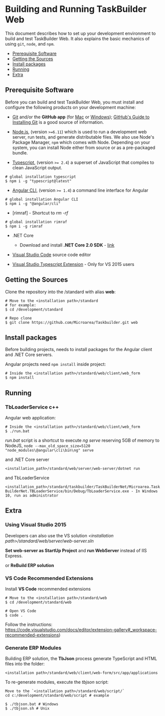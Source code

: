 # Building and Running TaskBuilder Web

This document describes how to set up your development environment to build and test TaskBuilder Web.
It also explains the basic mechanics of using `git`, `node`, and `npm`.

* [Prerequisite Software](#prerequisite-software)
* [Getting the Sources](#getting-the-sources)
* [Install packages](#install-packages)
* [Running](#running)
* [Extra](#extra)
	
## Prerequisite Software
Before you can build and test TaskBuilder Web, you must install and configure the
following products on your development machine:

* [Git](http://git-scm.com) and/or the **GitHub app** (for [Mac](http://mac.github.com) or
  [Windows](http://windows.github.com)); [GitHub's Guide to Installing
  Git](https://help.github.com/articles/set-up-git) is a good source of information.

* [Node.js](http://nodejs.org), (version `>=6.11`) which is used to run a development web server,
  run tests, and generate distributable files. We also use Node's Package Manager, `npm`
  which comes with Node. Depending on your system, you can install Node either from
  source or as a pre-packaged bundle.

* [Typescript](https://www.typescriptlang.org), (version `>= 2.4`) a superset of JavaScript that compiles to clean JavaScript output.

```shell
# global installation typescript
$ npm i -g "typescript@latest"
```

* [Angular CLI](https://cli.angular.io/), (version `>= 1.4`) a command line interface for Angular
```shell
# global installation Angular CLI
$ npm i -g "@angular/cli"
```

* [rimraf] - Shortcut to *rm -rf*
```shell
# global installation rimraf
$ npm i -g rimraf
```

* .NET Core

  * Download and install **.NET Core 2.0 SDK** - [link](https://www.microsoft.com/net/download/core)

* [Visual Studio Code](http://code.visualstudio.com/) source code editor

* [Visual Studio Typescript Extension](https://www.microsoft.com/en-us/download/details.aspx?id=48593) - Only for VS 2015 users

## Getting the Sources

Clone the repository into the <installation path>/standard with alias **web**:

```shell
# Move to the <installation path>/standard
# for example:
$ cd /development/standard

# Repo clone
$ git clone https://github.com/Microarea/Taskbuilder.git web
```


## Install packages

Before building projects, needs to install packages for the Angular client and .NET Core servers.

Angular projects need `npm install` inside project:
```shell
# Inside the <installation path>/standard/web/client/web_form
$ npm install
```

## Running

### TbLoaderService c++

Angular web application:
```shell
# Inside the <installation path>/standard/web/client/web_form
$ ./run.bat
```

*run.bat* script is a shortcut to execute *ng serve* reserving 5GB of memory to NodeJS, 
```node --max_old_space_size=5120 "node_modules\@angular\cli\bin\ng" serve```

and .NET Core server

```<installation_path>/standard/web/server/web-server/dotnet run```

and TbLoaderService

```<installation_path>/standard/taskbuilder/TaskBuilderNet/Microarea.TaskBuilderNet.TBLoaderService/bin/Debug/TbLoaderService.exe - In Windows 10, run as administrator```

## Extra

### Using Visual Studio 2015

Developers can also use the VS solution 
*&lt;installation path&gt;/standard/web/server/web-server.sln*

**Set web-server as StartUp Project** and **run WebServer** instead of IIS Express.


 or **ReBuild ERP solution**
 
### VS Code Recommended Extensions

Install **VS Code** recommended extensions

```shell
# Move to the <installation path>/standard/web
$ cd /development/standard/web

# Open VS Code
$ code .
```

Follow the instructions: https://code.visualstudio.com/docs/editor/extension-gallery#_workspace-recommended-extensions)


### Generate ERP Modules

Building ERP solution, the **TbJson** process generate TypeScript and HTML files into the folder:

`<installation path>/standard/web/client/web-form/src/app/applications` 

To re-generate modules, execute the *tbjson* script:

```shell
Move to the `<installation path>/standard/web/script/`
cd c:/development/standard/web/script # example

$ ./tbjson.bat # Windows
$ ./tbjson.sh # Unix
```

